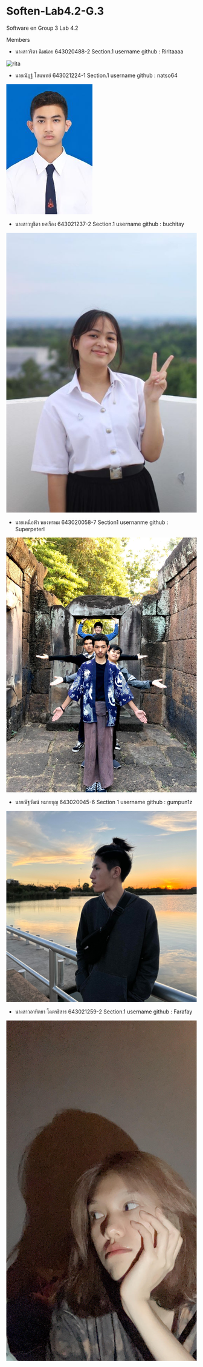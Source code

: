 # Soften-Lab4.2-G.3
Software en Group 3 Lab 4.2

Members 
- นางสาวริตา ฉิมน้อย 643020488-2 Section.1 username github : Riritaaaa

![rita](https://github.com/Riritaaaa/Soften-Lab4-G.3/assets/127298723/1fa4dd75-7fa6-4d32-9cab-dc95332fbea7)
 
- นายณัฏฐ์ โสแพทย์ 643021224-1 Section.1 username github : natso64

![nat](https://github.com/Riritaaaa/Soften-Lab4-G.3/blob/main/media/nat.jpg)

- นางสาวบูชิตา ยศเรือง 643021237-2 Section.1 username github : buchitay

![buchita](https://github.com/Riritaaaa/Soften-Lab4-G.3/blob/main/media/buchita.jpg)

- นายเหนือฟ้า พองพรหม 643020058-7 Section1 usernanme github : Superpeterl

![peter](https://github.com/Riritaaaa/Soften-Lab4-G.3/blob/main/media/peter.jpg)

- นายณัฐวัฒน์ หมายบุญ 643020045-6 Section 1 username github : gumpun1z

![gumpun](https://github.com/Riritaaaa/Soften-Lab4-G.3/blob/main/media/Gumpun.jpg)

- นางสาวอาทิตยา โคตรธิสาร 643021259-2 Section.1 username github : Farafay

![artitaya](https://github.com/Riritaaaa/Soften-Lab4-G.3/blob/main/media/artitaya.jpg)

